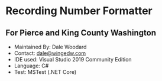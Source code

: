 # Recording Number Formatter
## For Pierce and King County Washington

* Maintained By: Dale Woodard
* Contact: dale@wingedw.com
* IDE used: Visual Studio 2019 Community Edition
* Language: C#
* Test: MSTest (.NET Core)
